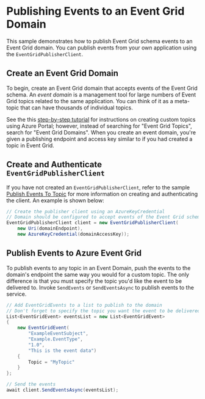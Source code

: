 # Publishing Events to an Event Grid Domain

This sample demonstrates how to publish Event Grid schema events to an Event Grid domain. You can publish events from your own application using the `EventGridPublisherClient`.

## Create an Event Grid Domain

To begin, create an Event Grid domain that accepts events of the Event Grid schema. An *event domain* is a management tool for large numbers of Event Grid topics related to the same application. You can think of it as a meta-topic that can have thousands of individual topics.

See the this [step-by-step tutorial](https://learn.microsoft.com/azure/event-grid/custom-event-quickstart-portal#create-a-custom-topic) for instructions on creating custom topics using Azure Portal; however, instead of searching for "Event Grid Topics", search for "Event Grid Domains". When you create an event domain, you're given a publishing endpoint and access key similar to if you had created a topic in Event Grid.

## Create and Authenticate `EventGridPublisherClient`

If you have not created an `EventGridPublisherClient`, refer to the sample [Publish Events To Topic](https://github.com/Azure/azure-sdk-for-net/blob/main/sdk/eventgrid/Azure.Messaging.EventGrid/samples/Sample1_PublishEventsToTopic.md) for more information on creating and authenticating the client. An example is shown below:
```C# Snippet:CreateDomainClient
// Create the publisher client using an AzureKeyCredential
// Domain should be configured to accept events of the Event Grid schema
EventGridPublisherClient client = new EventGridPublisherClient(
    new Uri(domainEndpoint),
    new AzureKeyCredential(domainAccessKey));
```

## Publish Events to Azure Event Grid
To publish events to any topic in an Event Domain, push the events to the domain's endpoint the same way you would for a custom topic. The only difference is that you must specify the topic you'd like the event to be delivered to. Invoke `SendEvents` or `SendEventsAsync` to publish events to the service.

```C# Snippet:SendEventsToDomain
// Add EventGridEvents to a list to publish to the domain
// Don't forget to specify the topic you want the event to be delivered to!
List<EventGridEvent> eventsList = new List<EventGridEvent>
{
    new EventGridEvent(
        "ExampleEventSubject",
        "Example.EventType",
        "1.0",
        "This is the event data")
    {
        Topic = "MyTopic"
    }
};

// Send the events
await client.SendEventsAsync(eventsList);
```
